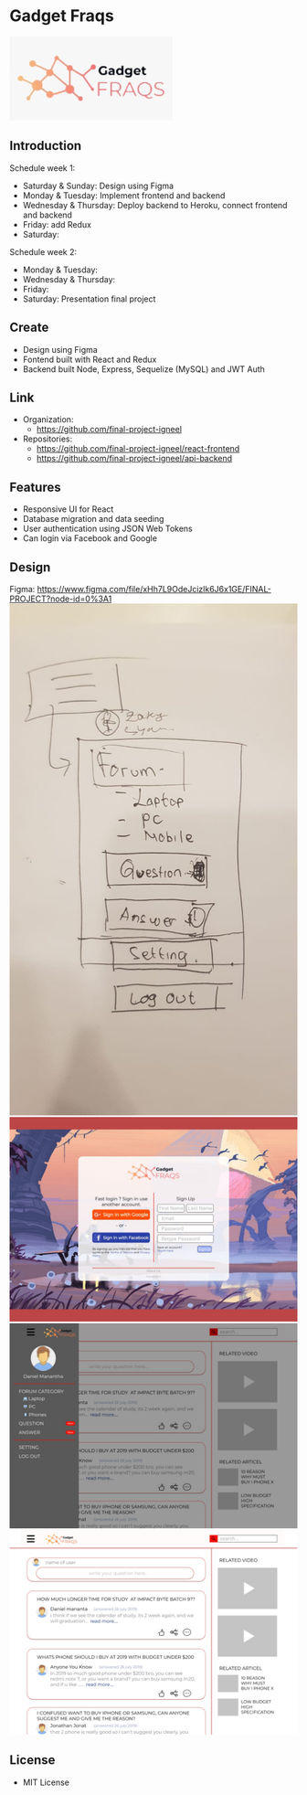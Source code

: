 # Gadget Fraqs

![Design 005](./assets/design/005designlogo.jpeg)

## Introduction

Schedule week 1:

-   Saturday & Sunday: Design using Figma
-   Monday & Tuesday: Implement frontend and backend
-   Wednesday & Thursday: Deploy backend to Heroku, connect frontend and backend
-   Friday: add Redux
-   Saturday:

Schedule week 2:

-   Monday & Tuesday:
-   Wednesday & Thursday:
-   Friday:
-   Saturday: Presentation final project

## Create

-   Design using Figma
-   Fontend built with React and Redux
-   Backend built Node, Express, Sequelize (MySQL) and JWT Auth

## Link

-   Organization:
    -   https://github.com/final-project-igneel
-   Repositories:
    -   https://github.com/final-project-igneel/react-frontend
    -   https://github.com/final-project-igneel/api-backend

## Features

-   Responsive UI for React
-   Database migration and data seeding
-   User authentication using JSON Web Tokens
-   Can login via Facebook and Google

## Design

Figma: https://www.figma.com/file/xHh7L9OdeJcizlk6J6x1GE/FINAL-PROJECT?node-id=0%3A1
![Design 001](./assets/design/001design.jpeg)
![Design 002](./assets/design/002design.jpeg)
![Design 003](./assets/design/003design.jpeg)
![Design 004](./assets/design/004design.jpeg)

## License

-   MIT License

